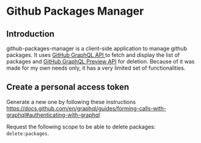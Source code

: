 # Github Packages Manager

## Introduction

github-packages-manager is a client-side application to manage github packages. It uses [GitHub GraphQL API
](https://docs.github.com/en/graphql) to fetch and display the list of packages and [GitHub GraphQL Preview API](https://docs.github.com/en/enterprise-server@3.0/packages/learn-github-packages/deleting-a-package#deleting-a-version-of-a-private-package-with-graphql)
for deletion. Because of it was made for my own needs only, it has a very limited set of functionalities.

## Create a personal access token
Generate a new one by following these instructions https://docs.github.com/en/graphql/guides/forming-calls-with-graphql#authenticating-with-graphql

Request the following scope to be able to delete packages: `delete:packages`. 